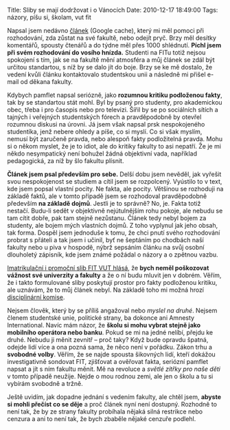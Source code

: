Title: Sliby se mají dodržovat i o Vánocích
Date: 2010-12-17 18:49:00
Tags: názory, píšu si, školam, vut fit

Napsal jsem nedávno [článek](http://webcache.googleusercontent.com/search?q=cache:http://blog.javorek.net/fit-nebo-fi/&ie=utf-8&oe=utf-8) (Google cache), který mi měl pomoci při rozhodování, zda zůstat na své fakultě, nebo odejít pryč. Brzy měl desítky komentářů, spousty čtenářů a do týdne měl přes 1000 shlédnutí. **Píchl jsem při svém rozhodování do vosího hnízda.** Studenti na FITu totiž nejsou spokojení s tím, jak se na fakultě mění atmosféra a můj článek se zdál být určitou standartou, s níž by se dalo jít do boje. Brzy se ke mě dostalo, že vedení kvůli článku kontaktovalo studentskou unii a následně mi přišel e-mail od děkana fakulty.

Kdybych pamflet napsal seriózně, jako **rozumnou kritiku podloženou fakty**, tak by se standartou stát mohl. Byl by psaný pro studenty, pro akademickou obec, třeba i pro časopis nebo pro televizi. Šířil by se po sociálních sítích a tajných i veřejných studentských fórech a pravděpodobně by otevřel rozumnou diskusi na úrovni. Já jsem však napsal prsk nespokojeného studentíka, jenž nebere ohledy a píše, co si myslí. Co si však myslím, nemusí být zaručeně pravda, nebo alespoň fakty podložitelná pravda. Mohu si o někom myslet, že je to idiot, ale do kritiky fakulty to asi nepatří. Že je mi někdo nesympatický není bohužel žádná objektivní vada, například pedagogická, za níž by šlo fakultu plísnit.

**Článek jsem psal především pro sebe.** Delší dobu jsem nevěděl, jak vyřešit svou nespokojenost se studiem a cítil jsem se rozpolcený. Vyústilo to v text, kde jsem popsal vlastní pocity. Ne fakta, ale pocity. Většinou se rozhoduji na základě faktů, ale v tomto případě jsem se rozhodoval pravděpodobně především **na základě dojmů**. Jestli je to správně? No, je. Fakta totiž nestačí. Budu-li sedět v objektivně nejútulnějším rohu pokoje, ale nebudu se tam cítit dobře, pak tam stejně nezůstanu. Článek tedy nebyl bojem za studenty, ale bojem mých vlastních dojmů. Z toho vyplynul jak jeho obsah, tak forma. Dospěl jsem jednoduše k tomu, že chci pnutí svého rozhodování probrat s přáteli a tak jsem i učinil, byť ne šeptáním po chodbách naší fakulty nebo u piva v hospodě, nýbrž sepsáním článku na svůj osobní dlouholetý zápisník, kde jsem známé požádal o názory a o zpětnou vazbu.

[Imatrikulační i promoční slib FIT VUT hlásá](http://www.fit.vutbr.cz/info/predpisy/statfit09.htm), že **bych neměl poškozovat vážnost své univerzity a fakulty** a že o ní budu mluvit jen v dobrém. Věřím, že i takto formulované sliby poskytují prostor pro fakty podloženou kritiku, ale uznávám, že to můj článek nebyl. Na základě toho mi možná hrozí [disciplinární komise](http://www.fit.vutbr.cz/info/predpisy/drfit2008.pdf).

Nejsem člověk, který by se příliš angažoval nebo *myslel na druhé*. Nejsem členem studentské unie, politické strany, ba dokonce ani Amnesty International. Navíc mám názor, že **školu si mohu vybrat stejně jako mobilního operátora nebo banku**. Pokud se mi na jedné nelíbí, přejdu ke druhé. Nebudu ji měnit zevnitř – proč taky? Když bude opravdu špatná, odejde lidí více a ona pozná sama, že něco není v pořádku. Zákon trhu a **svobodné volby**. Věřím, že se najde spousta šikovných lidí, kteří dokážou investigativně sondovat FIT, zjišťovat a ověřovat fakta, seriózní pamflet napsat a jít s ním fakultu měnit. Mě na revoluce a *světlé zítřky pro naše děti* v tomto případě neužije. Nejde o mou rodnou zemi, ale jen o školu a tu si vybírám svobodně a tržně.

Ještě uvidím, jak dopadne jednání s vedením fakulty, ale chtěl jsem, **abyste si mohli přečíst co se děje** a proč článek nyní není dostupný. Rozhodně to není tak, že by ze strany fakulty probíhala nějaká silná restrikce nebo cenzura a ani to není tak, že bych zbaběle nějaké cenzuře podlehl.
